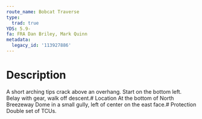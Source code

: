 ```yaml
---
route_name: Bobcat Traverse
type:
  trad: true
YDS: 5.9-
fa: FRA Dan Briley, Mark Quinn
metadata:
  legacy_id: '113927886'
---
```

# Description
A short arching tips crack above an overhang. Start on the bottom left. Belay with gear, walk off descent.# Location
At the bottom of North Breezeway Dome in a small gully, left of center on the east face.# Protection
Double set of TCUs.